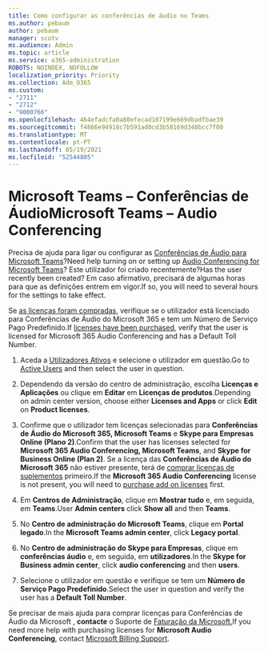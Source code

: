 ```yaml
---
title: Como configurar as conferências de áudio no Teams
ms.author: pebaum
author: pebaum
manager: scotv
ms.audience: Admin
ms.topic: article
ms.service: o365-administration
ROBOTS: NOINDEX, NOFOLLOW
localization_priority: Priority
ms.collection: Adm_O365
ms.custom:
- "2711"
- "2712"
- "9000766"
ms.openlocfilehash: 464efadcfa0a80efecad107199e669dbadfbae39
ms.sourcegitcommit: f4866e94918c7b591ad0cd3b58169d340bcc7f00
ms.translationtype: MT
ms.contentlocale: pt-PT
ms.lasthandoff: 05/19/2021
ms.locfileid: "52544805"
---
```

# <a name="microsoft-teams--audio-conferencing"></a><span data-ttu-id="e16f8-102">Microsoft Teams – Conferências de Áudio</span><span class="sxs-lookup"><span data-stu-id="e16f8-102">Microsoft Teams – Audio Conferencing</span></span>

<span data-ttu-id="e16f8-103">Precisa de ajuda para ligar ou configurar as [Conferências de Áudio para Microsoft Teams](/microsoftteams/set-up-audio-conferencing-in-teams)?</span><span class="sxs-lookup"><span data-stu-id="e16f8-103">Need help turning on or setting up [Audio Conferencing for Microsoft Teams](/microsoftteams/set-up-audio-conferencing-in-teams)?</span></span>  <span data-ttu-id="e16f8-104">Este utilizador foi criado recentemente?</span><span class="sxs-lookup"><span data-stu-id="e16f8-104">Has the user recently been created?</span></span> <span data-ttu-id="e16f8-105">Em caso afirmativo, precisará de algumas horas para que as definições entrem em vigor.</span><span class="sxs-lookup"><span data-stu-id="e16f8-105">If so, you will need to several hours for the settings to take effect.</span></span>

<span data-ttu-id="e16f8-106">Se [as licenças foram compradas](/microsoftteams/set-up-audio-conferencing-in-teams#step-2-get-and-assign-licenses), verifique se o utilizador está licenciado para Conferências de Áudio do Microsoft 365 e tem um Número de Serviço Pago Predefinido.</span><span class="sxs-lookup"><span data-stu-id="e16f8-106">If [licenses have been purchased](/microsoftteams/set-up-audio-conferencing-in-teams#step-2-get-and-assign-licenses), verify that the user is licensed for Microsoft 365 Audio Conferencing and has a Default Toll Number.</span></span>

1. <span data-ttu-id="e16f8-107">Aceda a [Utilizadores Ativos](https://admin.microsoft.com/Adminportal/Home?source=applauncher#/users) e selecione o utilizador em questão.</span><span class="sxs-lookup"><span data-stu-id="e16f8-107">Go to [Active Users](https://admin.microsoft.com/Adminportal/Home?source=applauncher#/users) and then select the user in question.</span></span>

2. <span data-ttu-id="e16f8-108">Dependendo da versão do centro de administração, escolha **Licenças e Aplicações** ou clique em **Editar** em **Licenças de produtos**.</span><span class="sxs-lookup"><span data-stu-id="e16f8-108">Depending on admin center version, choose either **Licenses and Apps** or click **Edit** on **Product licenses**.</span></span>

3. <span data-ttu-id="e16f8-109">Confirme que o utilizador tem licenças selecionadas para **Conferências de Áudio do Microsoft 365, Microsoft Teams** e **Skype para Empresas Online (Plano 2)**.</span><span class="sxs-lookup"><span data-stu-id="e16f8-109">Confirm that the user has licenses selected for **Microsoft 365 Audio Conferencing, Microsoft Teams**, and **Skype for Business Online (Plan 2)**.</span></span> <span data-ttu-id="e16f8-110">Se a licença das **Conferências de Áudio do Microsoft 365** não estiver presente, terá de [comprar licenças de suplementos](/microsoftteams/teams-add-on-licensing/microsoft-teams-add-on-licensing?tabs=small-business) primeiro.</span><span class="sxs-lookup"><span data-stu-id="e16f8-110">If the **Microsoft 365 Audio Conferencing** license is not present, you will need to [purchase add on licenses](/microsoftteams/teams-add-on-licensing/microsoft-teams-add-on-licensing?tabs=small-business) first.</span></span>

4. <span data-ttu-id="e16f8-111">Em **Centros de Administração**, clique em **Mostrar tudo** e, em seguida, em **Teams**.</span><span class="sxs-lookup"><span data-stu-id="e16f8-111">User **Admin centers** click **Show all** and then **Teams**.</span></span>

5. <span data-ttu-id="e16f8-112">No **Centro de administração do Microsoft Teams**, clique em **Portal legado**.</span><span class="sxs-lookup"><span data-stu-id="e16f8-112">In the **Microsoft Teams admin center**, click **Legacy portal**.</span></span>

6. <span data-ttu-id="e16f8-113">No **Centro de administração do Skype para Empresas**, clique em **conferências áudio** e, em seguida, em **utilizadores**.</span><span class="sxs-lookup"><span data-stu-id="e16f8-113">In the **Skype for Business admin center**, click **audio conferencing** and then **users**.</span></span>

7. <span data-ttu-id="e16f8-114">Selecione o utilizador em questão e verifique se tem um **Número de Serviço Pago Predefinido**.</span><span class="sxs-lookup"><span data-stu-id="e16f8-114">Select the user in question and verify the user has a **Default Toll Number**.</span></span>

<span data-ttu-id="e16f8-115">Se precisar de mais ajuda para comprar licenças para Conferências de Áudio da Microsoft , **contacte** o Suporte de [Faturação da Microsoft.](https://go.microsoft.com/fwlink/p/?linkid=518322)</span><span class="sxs-lookup"><span data-stu-id="e16f8-115">If you need more help with purchasing licenses for **Microsoft Audio Conferencing**, contact [Microsoft Billing Support](https://go.microsoft.com/fwlink/p/?linkid=518322).</span></span>
